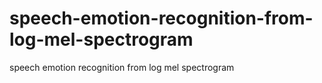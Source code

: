 # speech-emotion-recognition-from-log-mel-spectrogram
speech emotion recognition from log mel spectrogram
